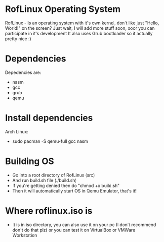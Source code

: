 # RofLinux Operating System
RofLinux - Is an operating system with it's own kernel, don't like just "Hello, World!" on the screen? Just wait, I will add more stuff soon, ooor you can participate in it's development
It also uses Grub bootloader so it actually pretty nice :)

# Dependencies
Depedencies are:
- nasm
- gcc
- grub
- qemu

# Install dependencies
Arch Linux:
- sudo pacman -S qemu-full gcc nasm

# Building OS
- Go into a root directory of RofLinux (src)
- And run build.sh file (./build.sh)
- If you're getting denied then do "chmod +x build.sh"
- Then it will automatically start OS in Qemu Emulator, that's it!

# Where roflinux.iso is
- It is in iso directory, you can also use it on your pc (I don't recommend don't do that plz) or you can test it on VirtualBox or VMWare Workstation

